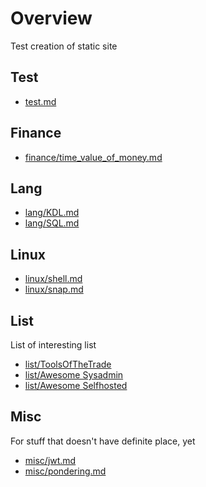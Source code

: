# Overview

Test creation of static site

## Test
* [test.md](./notes/test.md)

## Finance
* [finance/time_value_of_money.md](./notes/finance/time_value_of_money.md)

## Lang
* [lang/KDL.md](./notes/lang/KDL.md)
* [lang/SQL.md](./notes/lang/SQL.md)

## Linux
* [linux/shell.md](./notes/linux/shell.md)
* [linux/snap.md](./notes/linux/snap.md)

## List
List of interesting list
* [list/ToolsOfTheTrade](https://github.com/cjbarber/ToolsOfTheTrade)
* [list/Awesome Sysadmin](https://github.com/awesome-foss/awesome-sysadmin)
* [list/Awesome Selfhosted](https://github.com/awesome-selfhosted/awesome-selfhosted)

## Misc
For stuff that doesn't have definite place, yet
* [misc/jwt.md](./notes/misc/jwt.md)
* [misc/pondering.md](./notes/misc/pondering.md)